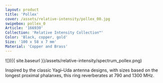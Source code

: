 ```yaml
---
layout: product
title: 'Pollex'
cover: /assets/relative-intensity/pollex_00.jpg
swipebox: pollex_0
Article: '166930'
Collection: 'Relative Intensity Collection™'
Color: 'Black, copper, gold'
Size: '100 x 58 x 7 mm'
Material: 'Copper and Brass'
---
```

![]({{ site.baseurl }}/assets/relative-intensity/spectrum_pollex.png)

Inspired by the classic Yagi–Uda antenna designs, with sizes based on the longest proximal phalanxes, this ring reverberates at 790 and 1300 MHz.
